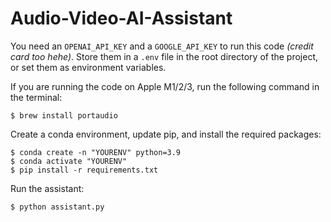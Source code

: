 # Audio-Video-AI-Assistant

You need an `OPENAI_API_KEY` and a `GOOGLE_API_KEY` to run this code _(credit card too hehe)_. Store them in a `.env` file in the root directory of the project, or set them as environment variables.


If you are running the code on Apple M1/2/3, run the following command in the terminal:

```
$ brew install portaudio
```

Create a conda environment, update pip, and install the required packages:

```
$ conda create -n "YOURENV" python=3.9
$ conda activate "YOURENV"
$ pip install -r requirements.txt
```

Run the assistant:

```
$ python assistant.py
```
